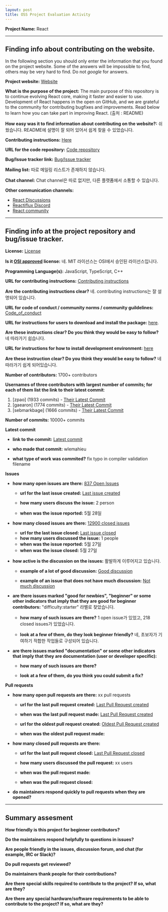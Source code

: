 ```yaml
---
layout: post
title: OSS Project Evaluation Activity
---
```



__Project Name:__ React


---

## Finding info about contributing on the website.

In the following section you should only enter the information that you
found on the project website. Some of the answers will be impossible to find, others
may be very hard to find. Do not _google_ for answers.

__Project website:__ [Website](https://react.dev/)


__What is the purpose of the project:__
The main purpose of this repository is to continue evolving React core, making it faster and easier to use. Development of React happens in the open on GitHub, and we are grateful to the community for contributing bugfixes and improvements. Read below to learn how you can take part in improving React.
(출처 : README)


__How easy was it to find information about contributing on the website?:__
쉬웠습니다. README에 설명이 잘 되어 있어서 쉽게 찾을 수 있었습니다. 


__Contributing instructions:__ [Here](https://legacy.reactjs.org/docs/how-to-contribute.html) 

__URL for the code repository:__ [Code repository](https://github.com/facebook/react)

__Bug/Issue tracker link:__ [Bug/Issue tracker](https://github.com/facebook/react/issues)

__Mailing list:__ 따로 메일링 리스트가 존재하지 않습니다.

__Chat channel:__ Chat channel은 따로 없지만, 다른 플랫폼에서 소통할 수 있습니다.

__Other communication channels:__ 
- [React Discussions](https://github.com/facebook/react/discussions)
- [Reactiflux Discord](https://www.reactiflux.com/)
- [React community](https://github.com/reactjs)


---

## Finding info at the project repository and bug/issue tracker.

__License:__ [License](https://github.com/facebook/react/blob/main/LICENSE)

__Is it [OSI approved](https://opensource.org/licenses/alphabetical) license:__
네. MIT 라이선스는 OSI에서 승인된 라이선스입니다.

__Programming Language(s):__
JavaScript, TypeScript, C++

__URL for contributing instructions:__ [Contributing instructions](https://legacy.reactjs.org/docs/how-to-contribute.html)

__Are the contributing instructions clear?__
네. contributing instructions는 잘 설명되어 있습니다.


__URL for code of conduct / community norms / community guildelines:__ [Code_of_conduct](https://github.com/facebook/react/blob/main/CODE_OF_CONDUCT.md)

__URL for instructions for users to download and install the package:__  [here](https://react.dev/learn/installation). 


__Are these instructions clear? Do you think they would be easy to follow?__
네 따라가기 쉽습니다.


__URL for instructions for how to install development environment:__ [here](https://react.dev/learn/setup)


__Are these instruction clear? Do you think they would be easy to follow?__
네 따라가기 쉽게 되어있습니다.


__Number of contributors:__ 1700+ contributors


__Usernames of three contributors with largest number of commits; for
each of them list the link to their latest commit__:

1. [zpao] (1933 commits) - [Their Latest Commit](https://github.com/facebook/react/commit/ea155e2267b3e4fd958d174f8f0e2b09b1c8ecf2)
1. [gaearon] (1774 commits) - [Their Latest Commit](https://github.com/facebook/react/commit/86d5ac0882305c5bbff0fd7b40385e7d50d0d2b4)
1. [sebmarkbage] (1666 commits) - [Their Latest Commit](https://github.com/facebook/react/commit/c0464aedb16b1c970d717651bba8d1c66c578729)


__Number of commits:__ 10000+ commits

__Latest commit__ 

- __link to the commit:__ [Latest commit](https://github.com/facebook/react/commit/ee76351917106c6146745432a52e9a54a41ee181)

- __who made that commit:__ wlemahieu

- __what type of work was commited?__ fix typo in compiler validation filename


__Issues__

- __how many open issues are there:__ [837 Open Issues](https://github.com/facebook/react/issues)

    - __url for the last issue created:__ [Last issue created](https://github.com/facebook/react/issues/33361)

    - __how many users discuss the issue:__ 2 person
    
    - __when was the issue reported:__ 5월 28일
    

- __how many closed issues are there:__ [12900 closed issues](https://github.com/facebook/react/issues?q=is%3Aissue%20state%3Aclosed)
    - __url for the last issue closed:__ [Last issue closed](https://github.com/facebook/react/issues/33356)
    - __how many users discussed the issue:__ 1 people
    - __when was the issue reported:__ 5월 27일
    - __when was the issue closed:__  5월 27일

- __how active is the discussion on the issues:__ 활발하게 이루어지고 있습니다.

    - __example of a lot of good discussion:__ [Good discussion](https://github.com/facebook/react/issues/33032)
    
    - __example of an issue that does not have much discussion:__ [Not much discussion](https://github.com/facebook/react/issues/32987)



- __are there issues marked "good for newbies", "beginner" or some other indicators that imply that they are good for beginner contributors:__ 
"difficulty:starter" 라벨로 찾았습니다.

    - __how many of such issues are there?__
    1 open issue가 있었고, 218 closed issues가 있었습니다.
    
    - __look at a few of them, do they look beginner friendly?__
    네, 초보자가 기여하기 적합한 작업들로 구성되어 있습니다.



- __are there issues marked "documentation" or some other indicators that imply that they are documentation (user or developer specific):__ 


    - __how many of such issues are there?__ 
    
    - __look at a few of them, do you think you could submit a fix?__ 



__Pull requests__

- __how many open pull requests are there:__ xx pull requests

    - __url for the last pull request created:__ [Last Pull Request created]()
    
    - __when was the last pull request made:__ [Last Pull Request created]()

    - __url for the oldest pull request created:__ [Oldest Pull Request created]()
    
    - __when was the oldest pull request made:__ 

- __how many closed pull requests are there:__ 

    - __url for the last pull request closed:__ [Last Pull Request closed]()
    
    - __how many users discussed the pull request:__ xx users
    
    - __when was the pull request made:__  
    
    - __when was the pull request closed:__ 
    

- __do maintainers respond quickly to pull requests when they are opened?__ 







---


## Summary assesment
__How friendly is this project for beginner contributors?__




__Do the maintainers respond helpfully to questions in issues?__



__Are people friendly in the issues, discussion forum, and chat (for example, IRC or Slack)?__




__Do pull requests get reviewed?__



__Do maintainers thank people for their contributions?__



__Are there special skills required to contribute to the project? If so, what are they?__



__Are there any special hardware/software requirements to be able to contribute to the project? If so, what are they?__

